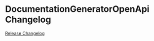 # DocumentationGeneratorOpenApi Changelog

[Release Changelog](https://github.com/spryker/documentation-generator-open-api/releases)
